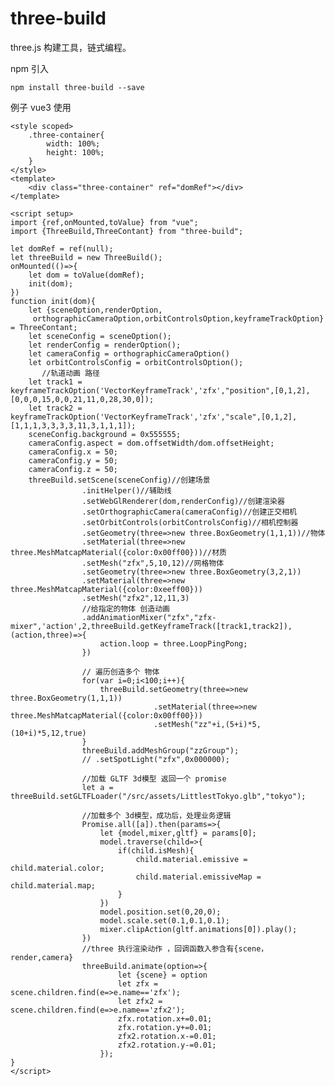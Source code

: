 # three-build
three.js 构建工具，链式编程。

npm 引入 

``` npm install three-build --save ```

例子 vue3 使用
```
<style scoped>
    .three-container{
        width: 100%;
        height: 100%;
    }
</style>
<template>
    <div class="three-container" ref="domRef"></div>
</template>

<script setup>
import {ref,onMounted,toValue} from "vue";
import {ThreeBuild,ThreeContant} from "three-build";

let domRef = ref(null);
let threeBuild = new ThreeBuild();
onMounted(()=>{
    let dom = toValue(domRef);
    init(dom);
})
function init(dom){
    let {sceneOption,renderOption,
     orthographicCameraOption,orbitControlsOption,keyframeTrackOption} = ThreeContant;
    let sceneConfig = sceneOption();
    let renderConfig = renderOption();
    let cameraConfig = orthographicCameraOption()
    let orbitControlsConfig = orbitControlsOption();
       //轨道动画 路径
    let track1 = keyframeTrackOption('VectorKeyframeTrack','zfx',"position",[0,1,2],[0,0,0,15,0,0,21,11,0,28,30,0]);
    let track2 = keyframeTrackOption('VectorKeyframeTrack','zfx',"scale",[0,1,2],[1,1,1,3,3,3,3,11,3,1,1,1]);
    sceneConfig.background = 0x555555;
    cameraConfig.aspect = dom.offsetWidth/dom.offsetHeight;
    cameraConfig.x = 50;
    cameraConfig.y = 50;
    cameraConfig.z = 50;
    threeBuild.setScene(sceneConfig)//创建场景
                .initHelper()//辅助线
                .setWebGlRenderer(dom,renderConfig)//创建渲染器
                .setOrthographicCamera(cameraConfig)//创建正交相机
                .setOrbitControls(orbitControlsConfig)//相机控制器
                .setGeometry(three=>new three.BoxGeometry(1,1,1))//物体
                .setMaterial(three=>new three.MeshMatcapMaterial({color:0x00ff00}))//材质
                .setMesh("zfx",5,10,12)//网格物体
                .setGeometry(three=>new three.BoxGeometry(3,2,1))
                .setMaterial(three=>new three.MeshMatcapMaterial({color:0xeeff00}))
                .setMesh("zfx2",12,11,3)
                //给指定的物体 创造动画
                .addAnimationMixer("zfx","zfx-mixer",'action',2,threeBuild.getKeyframeTrack([track1,track2]),(action,three)=>{
                    action.loop = three.LoopPingPong;
                })

                // 遍历创造多个 物体
                for(var i=0;i<100;i++){
                    threeBuild.setGeometry(three=>new three.BoxGeometry(1,1,1))
                                .setMaterial(three=>new three.MeshMatcapMaterial({color:0x00ff00}))
                                .setMesh("zz"+i,(5+i)*5,(10+i)*5,12,true)
                }
                threeBuild.addMeshGroup("zzGroup");
                // .setSpotLight("zfx",0x000000);

                //加载 GLTF 3d模型 返回一个 promise
                let a = threeBuild.setGLTFLoader("/src/assets/LittlestTokyo.glb","tokyo");

                //加载多个 3d模型，成功后，处理业务逻辑
                Promise.all([a]).then(params=>{
                    let {model,mixer,gltf} = params[0];
                    model.traverse(child=>{
                        if(child.isMesh){
                            child.material.emissive = child.material.color;
                            child.material.emissiveMap = child.material.map;
                        }
                    })
                    model.position.set(0,20,0);
                    model.scale.set(0.1,0.1,0.1);
                    mixer.clipAction(gltf.animations[0]).play();
                })
                //three 执行渲染动作 ，回调函数入参含有{scene，render,camera}
                threeBuild.animate(option=>{
                        let {scene} = option
                        let zfx = scene.children.find(e=>e.name=='zfx');
                        let zfx2 = scene.children.find(e=>e.name=='zfx2');
                        zfx.rotation.x+=0.01;
                        zfx.rotation.y+=0.01;
                        zfx2.rotation.x-=0.01;
                        zfx2.rotation.y-=0.01;
                    });
}
</script>
```
